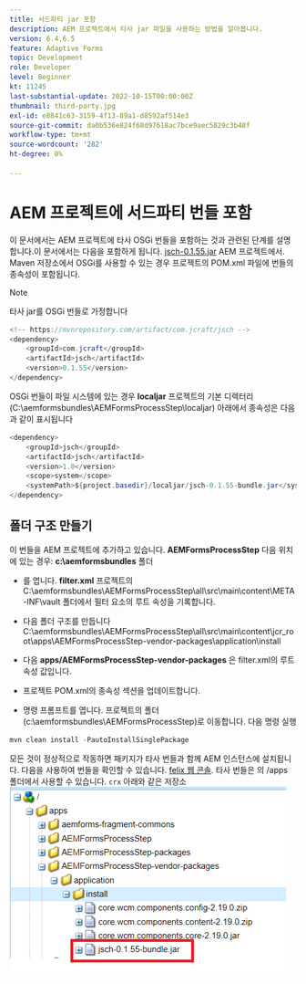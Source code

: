```yaml
---
title: 서드파티 jar 포함
description: AEM 프로젝트에서 타사 jar 파일을 사용하는 방법을 알아봅니다.
version: 6.4,6.5
feature: Adaptive Forms
topic: Development
role: Developer
level: Beginner
kt: 11245
last-substantial-update: 2022-10-15T00:00:00Z
thumbnail: third-party.jpg
exl-id: e8841c63-3159-4f13-89a1-d8592af514e3
source-git-commit: da0b536e824f68d97618ac7bce9aec5829c3b48f
workflow-type: tm+mt
source-wordcount: '282'
ht-degree: 0%

---
```


# AEM 프로젝트에 서드파티 번들 포함

이 문서에서는 AEM 프로젝트에 타사 OSGi 번들을 포함하는 것과 관련된 단계를 설명합니다.이 문서에서는 다음을 포함하게 됩니다. [jsch-0.1.55.jar](https://repo1.maven.org/maven2/com/jcraft/jsch/0.1.55/jsch-0.1.55.jar) AEM 프로젝트에서.  Maven 저장소에서 OSGi를 사용할 수 있는 경우 프로젝트의 POM.xml 파일에 번들의 종속성이 포함됩니다.

>[!NOTE]
> 타사 jar를 OSGi 번들로 가정합니다

```java
<!-- https://mvnrepository.com/artifact/com.jcraft/jsch -->
<dependency>
    <groupId>com.jcraft</groupId>
    <artifactId>jsch</artifactId>
    <version>0.1.55</version>
</dependency>
```

OSGi 번들이 파일 시스템에 있는 경우 **localjar** 프로젝트의 기본 디렉터리(C:\aemformsbundles\AEMFormsProcessStep\localjar) 아래에서 종속성은 다음과 같이 표시됩니다

```java
<dependency>
    <groupId>jsch</groupId>
    <artifactId>jsch</artifactId>
    <version>1.0</version>
    <scope>system</scope>
    <systemPath>${project.basedir}/localjar/jsch-0.1.55-bundle.jar</systemPath>
</dependency>
```

## 폴더 구조 만들기

이 번들을 AEM 프로젝트에 추가하고 있습니다. **AEMFormsProcessStep** 다음 위치에 있는 경우: **c:\aemformsbundles** 폴더

* 를 엽니다. **filter.xml** 프로젝트의 C:\aemformsbundles\AEMFormsProcessStep\all\src\main\content\META-INF\vault 폴더에서 필터 요소의 루트 속성을 기록합니다.

* 다음 폴더 구조를 만듭니다 C:\aemformsbundles\AEMFormsProcessStep\all\src\main\content\jcr_root\apps\AEMFormsProcessStep-vendor-packages\application\install
* 다음 **apps/AEMFormsProcessStep-vendor-packages** 은 filter.xml의 루트 속성 값입니다.
* 프로젝트 POM.xml의 종속성 섹션을 업데이트합니다.
* 명령 프롬프트를 엽니다. 프로젝트의 폴더(c:\aemformsbundles\AEMFormsProcessStep)로 이동합니다. 다음 명령 실행

```java
mvn clean install -PautoInstallSinglePackage
```

모든 것이 정상적으로 작동하면 패키지가 타사 번들과 함께 AEM 인스턴스에 설치됩니다. 다음을 사용하여 번들을 확인할 수 있습니다. [felix 웹 콘솔](http://localhost:4502/system/console/bundles). 타사 번들은 의 /apps 폴더에서 사용할 수 있습니다. `crx` 아래와 같은 저장소
![서드파티](assets/custom-bundle1.png)

